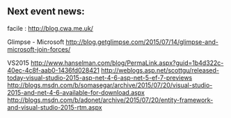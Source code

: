 Next event news:
----------------

facile : http://blog.cwa.me.uk/



Glimpse - Microsoft
http://blog.getglimpse.com/2015/07/14/glimpse-and-microsoft-join-forces/


VS2015
http://www.hanselman.com/blog/PermaLink.aspx?guid=1b4d322c-40ec-4c8f-aab0-1436fd028421
http://weblogs.asp.net/scottgu/released-today-visual-studio-2015-asp-net-4-6-asp-net-5-ef-7-previews
http://blogs.msdn.com/b/somasegar/archive/2015/07/20/visual-studio-2015-and-net-4-6-available-for-download.aspx
http://blogs.msdn.com/b/adonet/archive/2015/07/20/entity-framework-and-visual-studio-2015-rtm.aspx
